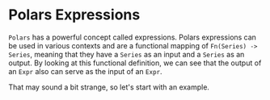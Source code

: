 # Polars Expressions

`Polars` has a powerful concept called expressions. Polars expressions can be used in
various contexts and are a functional mapping of `Fn(Series) -> Series`, meaning that
they have a `Series` as an input and a `Series` as an output. By looking at this
functional definition, we can see that the output of an `Expr` also can serve as the
input of an `Expr`.

That may sound a bit strange, so let's start with an example.
